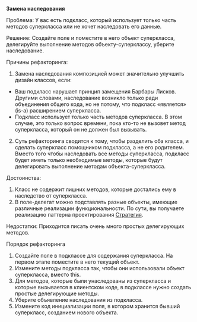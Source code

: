 <strong>Замена наследования </strong>

Проблема: У вас есть подкласс, который использует только часть методов суперкласса или не хочет наследовать его данные.

Решение: Создайте поле и поместите в него объект суперкласса, делегируйте выполнение методов объекту-суперклассу, уберите наследование.

Причины рефакторинга:

1. Замена наследования композицией может значительно улучшить дизайн классов, если: 
  - Ваш подкласс нарушает принцип замещения Барбары Лисков. Другими словами, наследование возникло только ради объединения общего кода, но не потому, что подкласс «является» (is-a) расширением суперкласса. 
  - Подкласс использует только часть методов суперкласса. В этом случае, это только вопрос времени, пока кто-то не вызовет метод суперкласса, который он не должен был вызывать.
2. Суть рефакторинга сводится к тому, чтобы разделить оба класса, и сделать суперкласс помощником подкласса, а не его родителем. Вместо того чтобы наследовать все методы суперкласса, подкласс будет иметь только необходимые методы, которые будут делегировать выполнение методам объекта-суперкласса.

Достоинства:

1. Класс не содержит лишних методов, которые достались ему в наследство от суперкласса.
2. В поле-делегат можно подставлять разные объекты, имеющие различные реализации функциональности. По сути, вы получаете реализацию паттерна проектирования <a href="https://github.com/helenasilkina/patterns/blob/master/Strategy%20(Стратегия).md">Стратегия</a>.

Недостатки: Приходится писать очень много простых делегирующих методов.

Порядок рефакторинга

1. Создайте поле в подклассе для содержания суперкласса. На первом этапе поместите в него текущий объект.
2. Измените методы подкласса так, чтобы они использовали объект суперкласса, вместо this.
3. Для методов, которые были унаследованы из суперкласса и которые вызывается в клиентском коде, в подклассе нужно создать простые делегирующие методы.
4. Уберите объявление наследования из подкласса.
5. Измените код инициализации поля, в котором хранится бывший суперкласс, созданием нового объекта.
